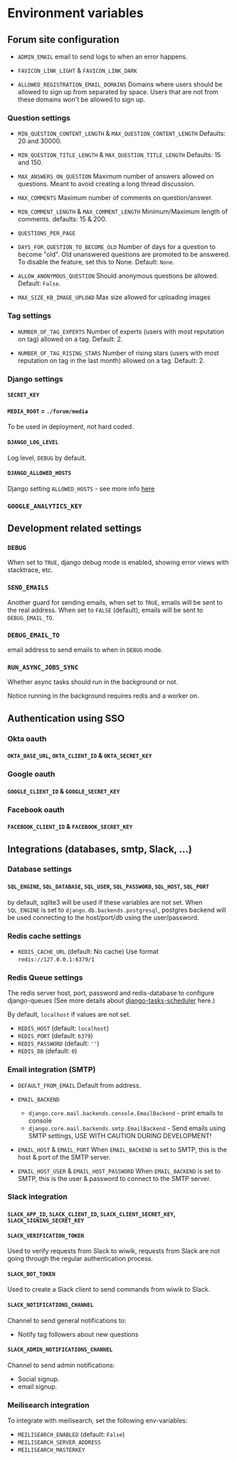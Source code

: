 # Environment variables

## Forum site configuration

- `ADMIN_EMAIL`
  email to send logs to when an error happens.

- `FAVICON_LINK_LIGHT` & `FAVICON_LINK_DARK`

- `ALLOWED_REGISTRATION_EMAIL_DOMAINS`
  Domains where users should be allowed to sign up from separated by space.
  Users that are not from these domains won't be allowed to sign up.

### Question settings

- `MIN_QUESTION_CONTENT_LENGTH` & `MAX_QUESTION_CONTENT_LENGTH`
  Defaults: 20 and 30000.

- `MIN_QUESTION_TITLE_LENGTH` & `MAX_QUESTION_TITLE_LENGTH`
  Defaults: 15 and 150.

- `MAX_ANSWERS_ON_QUESTION`
  Maximum number of answers allowed on questions.
  Meant to avoid creating a long thread discussion.

- `MAX_COMMENTS`
  Maximum number of comments on question/answer.

- `MIN_COMMENT_LENGTH` & `MAX_COMMENT_LENGTH`
  Minimum/Maximum length of comments.
  defaults: 15 & 200.

- `QUESTIONS_PER_PAGE`

- `DAYS_FOR_QUESTION_TO_BECOME_OLD`
  Number of days for a question to become "old".
  Old unanswered questions are promoted to be answered.
  To disable the feature, set this to None.
  Default: `None`.
- `ALLOW_ANONYMOUS_QUESTION`
  Should anonymous questions be allowed.
  Default: `False`.
- `MAX_SIZE_KB_IMAGE_UPLOAD`
  Max size allowed for uploading images

### Tag settings

- `NUMBER_OF_TAG_EXPERTS`
  Number of experts (users with most reputation on tag) allowed on a tag.
  Default: 2.

- `NUMBER_OF_TAG_RISING_STARS`
  Number of rising stars (users with most reputation on tag in the last month)
  allowed on a tag. Default: 2.

### Django settings

#### `SECRET_KEY`

#### `MEDIA_ROOT` = `./forum/media`

To be used in deployment, not hard coded.

#### `DJANGO_LOG_LEVEL`

Log level, `DEBUG` by default.

#### `DJANGO_ALLOWED_HOSTS`

Django setting `ALLOWED_HOSTS` - see more
info [here](https://docs.djangoproject.com/en/4.1/ref/settings/#allowed-hosts)

### `GOOGLE_ANALYTICS_KEY`

## Development related settings

### `DEBUG`

When set to `TRUE`, django debug mode is enabled, showing error views
with stacktrace, etc.

### `SEND_EMAILS`

Another guard for sending emails, when set to `TRUE`, emails will be sent
to the real address. When set to `FALSE` (default), emails will be
sent to `DEBUG_EMAIL_TO`.

### `DEBUG_EMAIL_TO`

email address to send emails to when in `DEBUG` mode.

### `RUN_ASYNC_JOBS_SYNC`

Whether async tasks should run in the background or not.

Notice running in the background requires redis and a worker on.

## Authentication using SSO

### Okta oauth

#### `OKTA_BASE_URL`, `OKTA_CLIENT_ID` & `OKTA_SECRET_KEY`

### Google oauth

#### `GOOGLE_CLIENT_ID` & `GOOGLE_SECRET_KEY`

### Facebook oauth

#### `FACEBOOK_CLIENT_ID` & `FACEBOOK_SECRET_KEY`

## Integrations (databases, smtp, Slack, ...)

### Database settings

#### `SQL_ENGINE`, `SQL_DATABASE`, `SQL_USER`, `SQL_PASSWORD`, `SQL_HOST`, `SQL_PORT`

by default, sqlite3 will be used if these variables are not set.
When `SQL_ENGINE` is set to `django.db.backends.postgresql`, postgres backend
will be used
connecting to the host/port/db using the user/password.

### Redis cache settings

- `REDIS_CACHE_URL` (default: No cache)
  Use format `redis://127.0.0.1:6379/1`

### Redis Queue settings

The redis server host, port, password and redis-database to configure
django-queues (See more details
about [django-tasks-scheduler](https://django-tasks-scheduler.readthedocs.io/en/latest/)
here.)

By default, `localhost` if values are not set.

- `REDIS_HOST` (default: `localhost`)
- `REDIS_PORT` (default: `6379`)
- `REDIS_PASSWORD` (default: `''`)
- `REDIS_DB` (default: `0`)

### Email integration (SMTP)

- `DEFAULT_FROM_EMAIL`
  Default from address.

- `EMAIL_BACKEND`
    - `django.core.mail.backends.console.EmailBackend` - print emails to console
    - `django.core.mail.backends.smtp.EmailBackend` - Send emails using SMTP
      settings, USE WITH CAUTION DURING DEVELOPMENT!

- `EMAIL_HOST` & `EMAIL_PORT`
  When `EMAIL_BACKEND` is set to SMTP, this is the host & port of the SMTP server.

- `EMAIL_HOST_USER` & `EMAIL_HOST_PASSWORD`
  When `EMAIL_BACKEND` is set to SMTP, this is the user & password to connect to
  the SMTP server.

### Slack integration

#### `SLACK_APP_ID`, `SLACK_CLIENT_ID`, `SLACK_CLIENT_SECRET_KEY`, `SLACK_SIGNING_SECRET_KEY`

#### `SLACK_VERIFICATION_TOKEN`

Used to verify requests from Slack to wiwik, requests from Slack are not
going through the regular authentication process.

#### `SLACK_BOT_TOKEN`

Used to create a Slack client to send commands from wiwik to Slack.

#### `SLACK_NOTIFICATIONS_CHANNEL`

Channel to send general notifications to:

- Notify tag followers about new questions

#### `SLACK_ADMIN_NOTIFICATIONS_CHANNEL`

Channel to send admin notifications:

- Social signup.
- email signup.

### Meilisearch integration

To integrate with meilisearch, set the following env-variables:

- `MEILISEARCH_ENABLED` (default: `False`)
- `MEILISEARCH_SERVER_ADDRESS`
- `MEILISEARCH_MASTERKEY`
